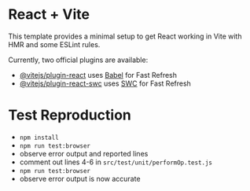 # React + Vite

This template provides a minimal setup to get React working in Vite with HMR and some ESLint rules.

Currently, two official plugins are available:

- [@vitejs/plugin-react](https://github.com/vitejs/vite-plugin-react/blob/main/packages/plugin-react/README.md) uses [Babel](https://babeljs.io/) for Fast Refresh
- [@vitejs/plugin-react-swc](https://github.com/vitejs/vite-plugin-react-swc) uses [SWC](https://swc.rs/) for Fast Refresh

# Test Reproduction
- `npm install`
- `npm run test:browser`
- observe error output and reported lines
- comment out lines 4-6 in `src/test/unit/performOp.test.js`
- `npm run test:browser`
- observe error output is now accurate
